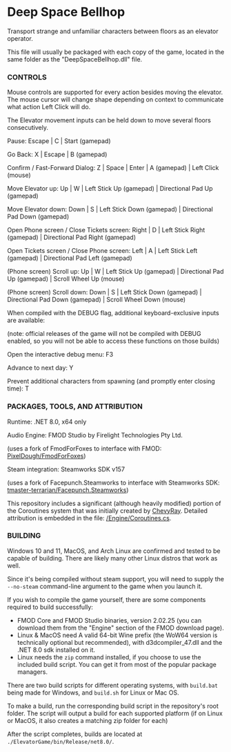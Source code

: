 # Deep Space Bellhop
Transport strange and unfamiliar characters between floors as an elevator operator.

This file will usually be packaged with each copy of the game, located in the same folder as the "DeepSpaceBellhop.dll" file.

### CONTROLS
Mouse controls are supported for every action besides moving the elevator. The mouse cursor will change shape depending on context to communicate what action Left Click will do.

The Elevator movement inputs can be held down to move several floors consecutively.

Pause:
Escape | C | Start (gamepad)

Go Back:
X | Escape | B (gamepad)

Confirm / Fast-Forward Dialog:
Z | Space | Enter | A (gamepad) | Left Click (mouse)

Move Elevator up:
Up | W | Left Stick Up (gamepad) | Directional Pad Up (gamepad)

Move Elevator down:
Down | S | Left Stick Down (gamepad) | Directional Pad Down (gamepad)

Open Phone screen / Close Tickets screen:
Right | D | Left Stick Right (gamepad) | Directional Pad Right (gamepad)

Open Tickets screen / Close Phone screen:
Left | A | Left Stick Left (gamepad) | Directional Pad Left (gamepad)

(Phone screen) Scroll up:
Up | W | Left Stick Up (gamepad) | Directional Pad Up (gamepad) | Scroll Wheel Up (mouse)

(Phone screen) Scroll down:
Down | S | Left Stick Down (gamepad) | Directional Pad Down (gamepad) | Scroll Wheel Down (mouse)

When compiled with the DEBUG flag, additional keyboard-exclusive inputs are available:

  (note: official releases of the game will not be compiled with DEBUG enabled, so you will not be able to access these functions on those builds)

  Open the interactive debug menu: F3

  Advance to next day: Y

  Prevent additional characters from spawning (and promptly enter closing time): T

### PACKAGES, TOOLS, AND ATTRIBUTION
Runtime: .NET 8.0, x64 only

Audio Engine: FMOD Studio by Firelight Technologies Pty Ltd.

(uses a fork of FmodForFoxes to interface with FMOD: [PixelDough/FmodForFoxes](https://github.com/PixelDough/FmodForFoxes/tree/mac-support))

Steam integration: Steamworks SDK v157

(uses a fork of Facepunch.Steamworks to interface with Steamworks SDK: [tmaster-terrarian/Facepunch.Steamworks](https://github.com/tmaster-terrarian/Facepunch.Steamworks))

This repository includes a significant (although heavily modified) portion of the Coroutines system that was initially created by [ChevyRay](https://github.com/ChevyRay). Detailed attribution is embedded in the file: [/Engine/Coroutines.cs](https://raw.githubusercontent.com/PixelDough/ElevatorGame/refs/heads/main/Engine/Coroutines.cs).

### BUILDING
Windows 10 and 11, MacOS, and Arch Linux are confirmed and tested to be capable of building. There are likely many other Linux distros that work as well.

Since it's being compiled without steam support, you will need to supply the `--no-steam` command-line argument to the game when you launch it.

If you wish to compile the game yourself, there are some components required to build successfully:
- FMOD Core and FMOD Studio binaries, version 2.02.25 (you can download them from the "Engine" section of the FMOD download page).
- Linux & MacOS need A valid 64-bit Wine prefix (the WoW64 version is technically optional but recommended), with d3dcompiler_47.dll and the .NET 8.0 sdk installed on it.
- Linux needs the `zip` command installed, if you choose to use the included build script. You can get it from most of the popular package managers.

There are two build scripts for different operating systems, with `build.bat` being made for Windows, and `build.sh` for Linux or Mac OS.

To make a build, run the corresponding build script in the repository's root folder. The script will output a build for each supported platform (if on Linux or MacOS, it also creates a matching zip folder for each)

After the script completes, builds are located at `./ElevatorGame/bin/Release/net8.0/`.
